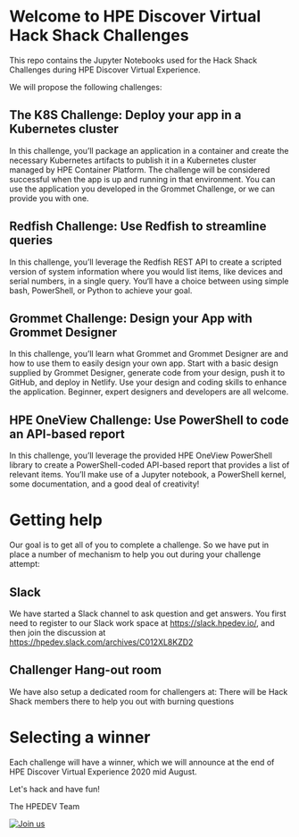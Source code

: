 # Welcome to HPE Discover Virtual Hack Shack Challenges

This repo contains the Jupyter Notebooks used for the Hack Shack Challenges during HPE Discover Virtual Experience.

We will propose the following challenges:

## The K8S Challenge: Deploy your app in a Kubernetes cluster

In this challenge, you’ll package an application in a container and create the necessary Kubernetes artifacts to publish it in a Kubernetes cluster managed by HPE Container Platform. The challenge will be considered successful when the app is up and running in that environment. You can use the application you developed in the Grommet Challenge, or we can provide you with one.
 
## Redfish Challenge: Use Redfish to streamline queries

In this challenge, you’ll leverage the Redfish REST API to create a scripted version of system information where you would list items, like devices and serial numbers, in a single query. You‘ll have a choice between using simple bash, PowerShell, or Python to achieve your goal.
 
## Grommet Challenge:  Design your App with Grommet Designer

In this challenge, you’ll learn what Grommet and Grommet Designer are and how to use them to easily design your own app. Start with a basic design supplied by Grommet Designer, generate code from your design, push it to GitHub, and deploy in Netlify. Use your design and coding skills to enhance the application. Beginner, expert designers and developers are all welcome.
 
## HPE OneView Challenge: Use PowerShell to code an API-based report

In this challenge, you’ll leverage the provided HPE OneView PowerShell library to create a PowerShell-coded API-based report that provides a list of relevant items. You’ll make use of a Jupyter notebook, a PowerShell kernel, some documentation, and a good deal of creativity!

# Getting help

Our goal is to get all of you to complete a challenge. So we have put in place a number of mechanism to help you out during your challenge attempt:

## Slack

We have started a Slack channel to ask question and get answers. You first need to register to our Slack work space at https://slack.hpedev.io/, and then join the discussion at https://hpedev.slack.com/archives/C012XL8KZD2

## Challenger Hang-out room

We have also setup a dedicated room for challengers at: 
There will be Hack Shack members there to help you out with burning questions

# Selecting a winner

Each challenge will have a winner, which we will announce at the end of HPE Discover Virtual Experience 2020 mid August.

Let's hack and have fun!

The HPEDEV Team

<a href="https://developer.hpe.com/blog/links" rel="Join the community!">![Join us](https://developer.hpe.com/uploads/media/2020/1/hpedevprogram-qrcode-1584535759606.png)</a>
